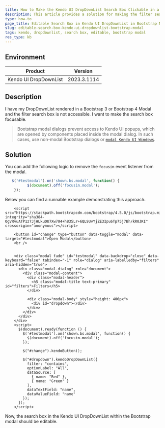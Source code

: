```yaml
---
title: How to Make the Kendo UI DropDownList Search Box Clickable in a Bootstrap Modal
description: This article provides a solution for making the filter search box in a Kendo UI DropDownList focusable when used within a Bootstrap modal.
type: how-to
page_title: Editable Search Box in Kendo UI DropDownList in Bootstrap Modal
slug: editable-search-box-kendo-ui-dropdownlist-bootstrap-modal
tags: kendo, dropdownlist, search box, editable, bootstrap modal
res_type: kb
---
```

## Environment
| Product | Version |
|---------|---------|
| Kendo UI DropDownList | 2023.3.1114 |

## Description
I have my DropDownList rendered in a Bootstrap 3 or Bootstrap 4 Modal and the filter search box is not accessible. I want to make the search box focusable.

> Bootstrap modal dialogs prevent access to Kendo UI popups, which are opened by components placed inside the modal dialog. In such cases, use non-modal Bootstrap dialogs or [`modal Kendo UI Windows`](https://docs.telerik.com/kendo-ui/controls/window/overview).

## Solution

You can add the following logic to remove the `focusin` event listener from the modal.

```javascript
   $('#testmodal').on('shown.bs.modal', function() {
          $(document).off('focusin.modal');
    });
```

Below you can find a runnable example demonstrating this approach.

```dojo
    <script src="https://stackpath.bootstrapcdn.com/bootstrap/4.5.0/js/bootstrap.min.js" integrity="sha384-OgVRvuATP1z7JjHLkuOU7Xw704+h835Lr+6QL9UvYjZE3Ipu6Tp75j7Bh/kR0JKI" crossorigin="anonymous"></script> 

    <button id="change" type="button" data-toggle="modal" data-target="#testmodal">Open Modal</button>
    <br />


    <div class="modal fade" id="testmodal" data-backdrop="close" data-keyboard="false" tabindex="-1" role="dialog" aria-labelledby="filters" aria-hidden="true">
      <div class="modal-dialog" role="document">
        <div class="modal-content">
          <div class="modal-header">
            <h5 class="modal-title text-primary" id="filters">Filters</h5>
          </div>

          <div class="modal-body" style="height: 400px">
            <div id="dropdown"></div>				
          </div>
        </div>
      </div>
    </div>
    <script>
      $(document).ready(function () {
        $('#testmodal').on('shown.bs.modal', function() {
          $(document).off('focusin.modal');
        });

        $("#change").kendoButton();

        $("#dropdown").kendoDropDownList({
          filter: "contains",
          optionLabel: "All",
          dataSource: [
            { name: "Red" },
            { name: "Green" }
          ],
          dataTextField: "name",
          dataValueField: "name"
        });
      });
    </script>
```

Now, the search box in the Kendo UI DropDownList within the Bootstrap modal should be editable.



